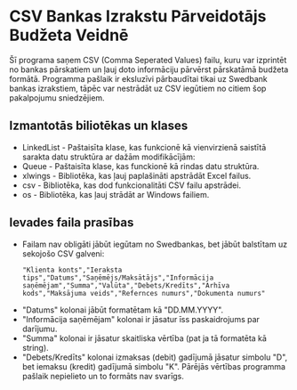 # CSV Bankas Izrakstu Pārveidotājs Budžeta Veidnē
Šī programa saņem CSV (Comma Seperated Values) failu, kuru var izprintēt no bankas pārskatiem un ļauj doto informāciju pārvērst pārskatāmā budžeta formātā. Programma pašlaik ir eksluzīvi pārbaudītai tikai uz Swedbank bankas izrakstiem, tāpēc var nestrādāt uz CSV iegūtiem no citiem šop pakalpojumu sniedzējiem.

## Izmantotās biliotēkas un klases
* LinkedList - Paštaisīta klase, kas funkcionē kā vienvirzienā saistītā sarakta datu struktūra ar dažām modifikācījām:
* Queue - Paštaisīta klase, kas funckionē kā rindas datu struktūra.
* xlwings - Bibliotēka, kas ļauj paplašināti apstrādāt Excel failus.
* csv - Bibliotēka, kas dod funkcionalitāti CSV failu apstrādei.
* os - Bibliotēka, kas ļauj strādāt ar Windows failiem. 

## Ievades faila prasības
* Failam nav obligāti jābūt iegūtam no Swedbankas, bet jābūt balstītam uz sekojošo CSV galveni:
  ```
  "Klienta konts","Ieraksta tips","Datums","Saņēmējs/Maksātājs","Informācija saņēmējam","Summa","Valūta","Debets/Kredīts","Arhīva kods","Maksājuma veids","Refernces numurs","Dokumenta numurs"
  ```
* "Datums" kolonai jābūt formatētam kā "DD.MM.YYYY".
* "Informācija saņēmējam" kolonai ir jāsatur īss paskaidrojums par darījumu.
* "Summa" kolonai ir jāsatur skaitliska vērtība (pat ja tā formatēta kā string). 
* "Debets/Kredīts" kolonai izmaksas (debit) gadījumā jāsatur simbolu "D", bet iemaksu (kredit) gadījumā simbolu "K".
Pārējās vērtības programma pašlaik nepielieto un to formāts nav svarīgs.
